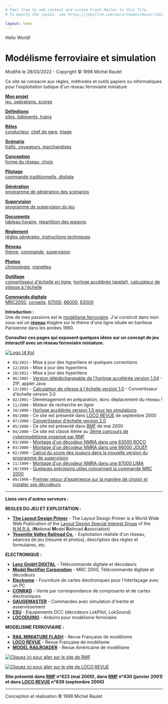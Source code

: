```yaml
---
# Feel free to add content and custom Front Matter to this file.
# To modify the layout, see https://jekyllrb.com/docs/themes/#overriding-theme-defaults

layout: home
---
```


Hello World!


Modélisme ferroviaire et simulation
===================================

Modifié le 28/03/2022 - Copyright © 1998 Michel Raulet

Ce site se consacre aux règles, méthodes et outils papiers ou informatiques pour l'exploitation ludique d'un réseau ferroviaire miniature


**[Mon projet](/operations/#presentation)**  
[jeu, opérations, scores](/operations/#presentation)

**[Définitions](/operations/#definitions)**  
[sites, bâtiments, trains](/operations/#definitions)

**[Rôles](/operations/#roles)**  
[conducteur](/operations/#conducteur), [chef de gare](/operations/#chef_gare), [triage](/operations/#chef_triage)

**[Scénario](/operations/#scenario)**  
[trafic, voyageurs, marchandises](/operations/#scenario)

**[Conception](/operations/#conception)**  
[forme du réseau, choix](/operations/#conception)

**[Pilotage](/operations/#commande)**  
[commande traditionnelle, digitale](/operations/#commande)

**[Génération](/operations/#prog_generation)**  
[programme de génération des scénarios](/operations/#prog_generation)

**[Supervision](/operations/#prog_supervision)**  
[programme de supervision du jeu](/operations/#prog_supervision)

**[Documents](/operations/#documents)**  
[tableau horaire](/operations/#timetable), [répartition des wagons](/operations/#switchlist)

**[Règlement](reglement)**  
[règles générales, instructions techniques](reglement.html)

**[Réseau](/reseau)**  
[thème](/reseau), [commande](/reseau/#commande), [supervision](/reseau/#supervision)

**[Photos](/photos)**  
[chronologie](/photos), [vignettes](/photos)

**[Outillage](outillage.html)**  
[convertisseur d'échelle en ligne](convertisseur.html), [horloge accélérée (applet)](horloge.html), [calculateur de vitesse à l'échelle](calculvitesse.html)

**[Commande digitale](/mrc2000)**  
[MRC2000](/mrc2000), [conseils](/decodeurs), [67000](/dcc67000), [66000](/dcc66000), [63000](/dcc63000)

**Introduction :**  
Une de mes passions est le [modélisme ferroviaire](/operations). J'ai construit dans mon sous-sol un **[réseau](/reseau)** étagère sur le thème d'une ligne située en banlieue Parisienne dans les années 1960.

**Consultez ces pages qui exposent quelques idées sur un concept de jeu interactif avec un réseau ferroviaire miniature.**

[![Logo (4 Ko)](../images/logo4.gif)](/reseau)

*   `03/2022` - Mise à jour des hyperliens et quelques corrections
*   `12/2016` - Mise à jour des hyperliens
*   `10/2011` - Mise à jour des hyperliens
*   `06/2002` - [Version télédéchargeable de l'horloge accélérée version 1.04](outillage.html) - ZIP, applet Java
*   `12/2001` - [Calculateur de vitesse à l'échelle version 1.0](calculvitesse.html) - Convertisseur d'échelle version 3.0
*   `02/2001` - Déménagement en préparation, donc déplacement du réseau !
*   `11/2000` - Moteur de recherche en ligne
*   `10/2000` - [Horloge accélérée version 1.0 pour les simulations](horloge.html)
*   `09/2000` - Ce site est présenté dans [LOCO REVUE](http://www.locorevue.com) de septembre 2000
*   `07/2000` - [Convertisseur d'échelle version 2.0](convertisseur.html)
*   `05/2000` - Ce site est présenté dans [RMF](http://www.rmf-magazine.com) de mai 2000
*   `04/2000` - Ce site est classé 4ème au [3ème concours de cybermodélisme organisé par RMF](http://www.rmf-magazine.com)
*   `03/2000` - [Montage d'un décodeur NMRA dans une 63000 ROCO](/dcc63000)
*   `03/2000` - [Montage d'un décodeur NMRA dans une 66000 JOUEF](/dcc66000)
*   `02/2000` - [Calcul du score des joueurs dans la nouvelle version du programme de supervision](/reseau#supervision)
*   `11/1999` - [Montage d'un décodeur NMRA dans une 67000 LIMA](/dcc67000)
*   `10/1999` - [Quelques précisions utiles concernant la commande MRC 2000](/mrc2000)
*   `09/1999` - [Premier retour d'expérience sur la manière de choisir et installer ses décodeurs](/decodeurs)

* * *

**Liens vers d'autres serveurs :**

**REGLES DU JEU ET EXPLOITATION :**

*   **[The Layout Design Primer](http://ldsig.org)** - The Layout Design Primer is a World Wide Web Publication of the [Layout Design Special Interest Group](http://ldsig.org) of the [N.M.R.A.](https://www.nmra.org) (**N**ational **M**odel **R**ailroad **A**ssociation)
*   **[Yosemite Valley Railroad Co.](https://www.yosemitevalleyrr.com)** - Exploitation réaliste d'un réseau, séances de jeu (résumé et photos), description des règles et formulaires, etc.

**ELECTRONIQUE :**

*   **[Lenz GmbH DIGITAL](https://www.lenz-elektronik.de)** - Télécommande digitale et décodeurs
*   **[Model Rectifier Corporation](https://www.modelrectifier.com)** - MRC 2000, Télécommande digitale et décodeurs
*   **[Electrome](https://jclelectrome.fr)** - Fourniture de cartes électroniques pour l'interfaçage avec un PC
*   **[CONRAD](https://www.conrad.fr)** - Vente par correspondance de composants et de cartes électroniques
*   **[GAUGEMASTER](https://www.gaugemasterretail.com)** - Commandes avec simulation d'inertie et asservissement
*   **[ESU](https://www.esu.eu)** - Equipements DCC (décodeurs LokPilot, LokSound)
*   **[LOCODUINO](https://locoduino.org)** - Arduino pour modélisme ferroviaire

**MODELISME FERROVIAIRE :**

*   **[RAIL MINIATURE FLASH](https://www.rmf-magazine.com)** - Revue Française de modélisme
*   **[LOCO REVUE](https://trains.lrpresse.com)** - Revue Française de modélisme
*   **[MODEL RAILROADER](https://www.kalmbach.com)** - Revue Américaine de modélisme

[![Cliquez ici pour aller sur le site de RMF](../images/bouton-rmf99.gif)](https://www.rmf-magazine.com)

[![Cliquez ici pour aller sur le site de LOCO REVUE](../images/locorevuepres.gif)](https://trains.lrpresse.com)

**Site présenté dans [RMF](https://www.rmf-magazine.com) n°423 (mai 2000), dans [RMF](https://www.rmf-magazine.com) n°430 (janvier 2001)**  
**et dans [LOCO REVUE](https://trains.lrpresse.com) n°639 (septembre 2000)**  
  

* * *

Conception et réalisation © 1998 Michel Raulet

